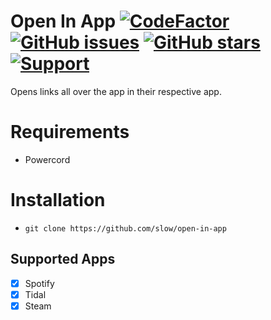 # Open In App [![CodeFactor](https://www.codefactor.io/repository/github/slow/open-in-app/badge)](https://www.codefactor.io/repository/github/slow/open-in-app) [![GitHub issues](https://img.shields.io/github/issues/slow/open-in-app?style=flat)](https://github.com/slow/open-in-app/issues) [![GitHub stars](https://img.shields.io/github/stars/slow/open-in-app?style=flat)](https://github.com/slow/open-in-app/stargazers) [![Support](https://img.shields.io/discord/887015827134632057)](https://discord.gg/HQ5N7Rcajc)

Opens links all over the app in their respective app.

# Requirements

-  Powercord

# Installation

-  `git clone https://github.com/slow/open-in-app`

## Supported Apps
- [x] Spotify
- [x] Tidal
- [x] Steam
